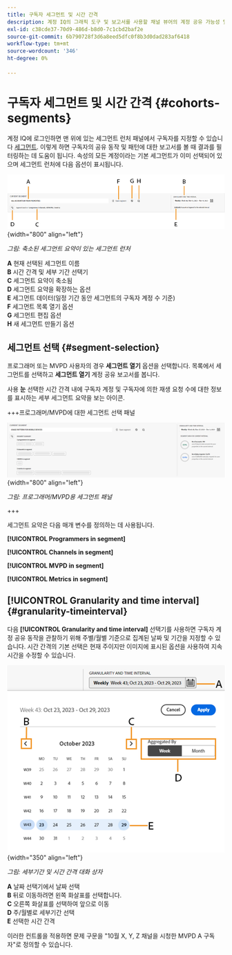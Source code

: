 ```yaml
---
title: 구독자 세그먼트 및 시간 간격
description: 계정 IQ의 그래픽 도구 및 보고서를 사용할 채널 뷰어의 계정 공유 가능성 및 패턴을 측정하려면 집단을 정의하거나 구독자 세그먼트를 선택하십시오.
exl-id: c38cde37-70d9-486d-b8d0-7c1cbd2baf2e
source-git-commit: 6b790728f3d6a8eed5dfc0f8b3d0dad283af6418
workflow-type: tm+mt
source-wordcount: '346'
ht-degree: 0%

---
```



# 구독자 세그먼트 및 시간 간격 {#cohorts-segments}


계정 IQ에 로그인하면 맨 위에 있는 세그먼트 런처 패널에서 구독자를 지정할 수 있습니다 [세그먼트](/help/accountiq/product-concepts.md#segment-segmet-def). 이렇게 하면 구독자의 공유 동작 및 패턴에 대한 보고서를 볼 때 결과를 필터링하는 데 도움이 됩니다. 속성의 모든 계정이라는 기본 세그먼트가 이미 선택되어 있으며 세그먼트 런처에 다음 옵션이 표시됩니다.

![](assets/new-segment-selector-collapsed.png){width="800" align="left"}

*그림: 축소된 세그먼트 요약이 있는 세그먼트 런처*

**A** 현재 선택된 세그먼트 이름<br/>
**B** 시간 간격 및 세부 기간 선택기<br/>
**C** 세그먼트 요약이 축소됨<br/>
**D** 세그먼트 요약을 확장하는 옵션<br/>
**E** 세그먼트 데이터(일정 기간 동안 세그먼트의 구독자 계정 수 기준)<br/>
**F** 세그먼트 목록 열기 옵션<br/>
**G** 세그먼트 편집 옵션<br/>
**H** 새 세그먼트 만들기 옵션<br/>

## 세그먼트 선택 {#segment-selection}

프로그래머 또는 MVPD 사용자의 경우 **세그먼트 열기** 옵션을 선택합니다. 목록에서 세그먼트를 선택하고 **세그먼트 열기** 계정 공유 보고서를 봅니다.

사용 **눈** 선택한 시간 간격 내에 구독자 계정 및 구독자에 의한 재생 요청 수에 대한 정보를 표시하는 세부 세그먼트 요약을 보는 아이콘.

+++프로그래머/MVPD에 대한 세그먼트 선택 패널

![](assets/segment-panel-programmers-mvpds.png) {width="800" align="left"}

*그림: 프로그래머/MVPD용 세그먼트 패널*

+++

세그먼트 요약은 다음 매개 변수를 정의하는 데 사용됩니다.

**[!UICONTROL Programmers in segment]**

**[!UICONTROL Channels in segment]**

**[!UICONTROL MVPD in segment]**

**[!UICONTROL Metrics in segment]**

<!-- The definitions of these parameters will be defined in the glossary article-->

## [!UICONTROL Granularity and time interval] {#granularity-timeinterval}

다음 **[!UICONTROL Granularity and time interval]** 선택기를 사용하면 구독자 계정 공유 동작을 관찰하기 위해 주별/월별 기준으로 집계된 날짜 및 기간을 지정할 수 있습니다. 시간 간격의 기본 선택은 현재 주이지만 이미지에 표시된 옵션을 사용하여 지속 시간을 수정할 수 있습니다.

![[!UICONTROL Granularity and timeinterval]](assets/granularity-timeinterval-weekwise.png){width="350" align="left"}

*그림: 세부기간 및 시간 간격 대화 상자*

**A** 날짜 선택기에서 날짜 선택<br/>
**B** 뒤로 이동하려면 왼쪽 화살표를 선택합니다.<br/>
**C** 오른쪽 화살표를 선택하여 앞으로 이동<br/>
**D** 주/월별로 세부기간 선택<br/>
**E** 선택한 시간 간격<br/>

이러한 컨트롤을 적용하면 문제 구문을 &quot;10월 X, Y, Z 채널을 시청한 MVPD A 구독자&quot;로 정의할 수 있습니다.


